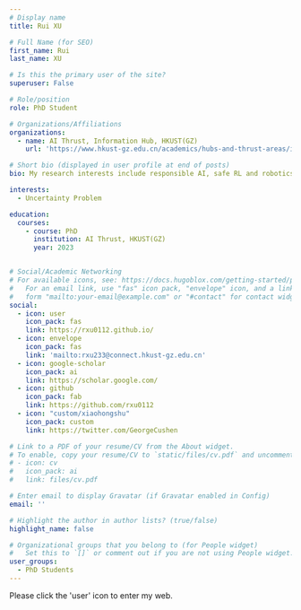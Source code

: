 ```yaml
---
# Display name
title: Rui XU

# Full Name (for SEO)
first_name: Rui
last_name: XU

# Is this the primary user of the site?
superuser: False

# Role/position
role: PhD Student

# Organizations/Affiliations
organizations:
  - name: AI Thrust, Information Hub, HKUST(GZ)
    url: 'https://www.hkust-gz.edu.cn/academics/hubs-and-thrust-areas/information-hub/artificial-intelligence/'

# Short bio (displayed in user profile at end of posts)
bio: My research interests include responsible AI, safe RL and robotics, and optimization.

interests:
  - Uncertainty Problem

education:
  courses:
    - course: PhD
      institution: AI Thrust, HKUST(GZ)
      year: 2023


# Social/Academic Networking
# For available icons, see: https://docs.hugoblox.com/getting-started/page-builder/#icons
#   For an email link, use "fas" icon pack, "envelope" icon, and a link in the
#   form "mailto:your-email@example.com" or "#contact" for contact widget.
social:
  - icon: user
    icon_pack: fas
    link: https://rxu0112.github.io/
  - icon: envelope
    icon_pack: fas
    link: 'mailto:rxu233@connect.hkust-gz.edu.cn'
  - icon: google-scholar
    icon_pack: ai
    link: https://scholar.google.com/
  - icon: github
    icon_pack: fab
    link: https://github.com/rxu0112
  - icon: "custom/xiaohongshu"
    icon_pack: custom
    link: https://twitter.com/GeorgeCushen

# Link to a PDF of your resume/CV from the About widget.
# To enable, copy your resume/CV to `static/files/cv.pdf` and uncomment the lines below.
# - icon: cv
#   icon_pack: ai
#   link: files/cv.pdf

# Enter email to display Gravatar (if Gravatar enabled in Config)
email: ''

# Highlight the author in author lists? (true/false)
highlight_name: false

# Organizational groups that you belong to (for People widget)
#   Set this to `[]` or comment out if you are not using People widget.
user_groups:
  - PhD Students
---
```


Please click the 'user' icon to enter my web.
